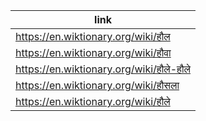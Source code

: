 |link|
|----|
|https://en.wiktionary.org/wiki/हौल|
|https://en.wiktionary.org/wiki/हौवा|
|https://en.wiktionary.org/wiki/हौले-हौले|
|https://en.wiktionary.org/wiki/हौसला|
|https://en.wiktionary.org/wiki/हौले|
